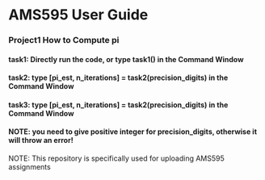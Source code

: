 # AMS595 User Guide

### Project1 How to Compute pi
#### task1: Directly run the code, or type task1() in the Command Window
#### task2: type [pi_est, n_iterations] = task2(precision_digits) in the Command Window
#### task3: type [pi_est, n_iterations] = task2(precision_digits) in the Command Window
#### NOTE: you need to give positive integer for precision_digits, otherwise it will throw an error!

NOTE: This repository is specifically used for uploading AMS595 assignments
